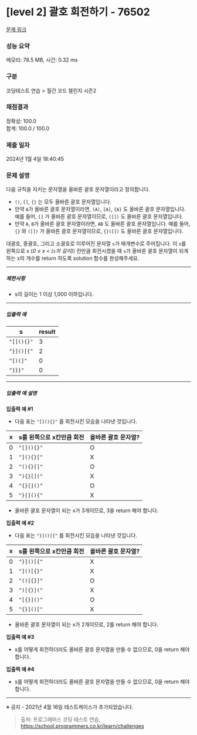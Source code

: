 # [level 2] 괄호 회전하기 - 76502 

[문제 링크](https://school.programmers.co.kr/learn/courses/30/lessons/76502) 

### 성능 요약

메모리: 78.5 MB, 시간: 0.32 ms

### 구분

코딩테스트 연습 > 월간 코드 챌린지 시즌2

### 채점결과

정확성: 100.0<br/>합계: 100.0 / 100.0

### 제출 일자

2024년 1월 4일 18:40:45

### 문제 설명

<p>다음 규칙을 지키는 문자열을 올바른 괄호 문자열이라고 정의합니다.</p>

<ul>
<li><code>()</code>, <code>[]</code>, <code>{}</code> 는 모두 올바른 괄호 문자열입니다.</li>
<li>만약 <code>A</code>가 올바른 괄호 문자열이라면, <code>(A)</code>, <code>[A]</code>, <code>{A}</code> 도 올바른 괄호 문자열입니다. 예를 들어, <code>[]</code> 가 올바른 괄호 문자열이므로, <code>([])</code> 도 올바른 괄호 문자열입니다.</li>
<li>만약 <code>A</code>, <code>B</code>가 올바른 괄호 문자열이라면, <code>AB</code> 도 올바른 괄호 문자열입니다. 예를 들어, <code>{}</code> 와 <code>([])</code> 가 올바른 괄호 문자열이므로, <code>{}([])</code> 도 올바른 괄호 문자열입니다.</li>
</ul>

<p>대괄호, 중괄호, 그리고 소괄호로 이루어진 문자열 <code>s</code>가 매개변수로 주어집니다. 이 <code>s</code>를 왼쪽으로 x (<em>0 ≤ x &lt; (<code>s</code>의 길이)</em>) 칸만큼 회전시켰을 때 <code>s</code>가 올바른 괄호 문자열이 되게 하는 x의 개수를 return 하도록 solution 함수를 완성해주세요.</p>

<hr>

<h5>제한사항</h5>

<ul>
<li>s의 길이는 1 이상 1,000 이하입니다.</li>
</ul>

<hr>

<h5>입출력 예</h5>
<table class="table">
        <thead><tr>
<th>s</th>
<th>result</th>
</tr>
</thead>
        <tbody><tr>
<td><code>"[](){}"</code></td>
<td>3</td>
</tr>
<tr>
<td><code>"}]()[{"</code></td>
<td>2</td>
</tr>
<tr>
<td><code>"[)(]"</code></td>
<td>0</td>
</tr>
<tr>
<td><code>"}}}"</code></td>
<td>0</td>
</tr>
</tbody>
      </table>
<hr>

<h5>입출력 예 설명</h5>

<p><strong>입출력 예 #1</strong></p>

<ul>
<li>다음 표는 <code>"[](){}"</code> 를 회전시킨 모습을 나타낸 것입니다.</li>
</ul>
<table class="table">
        <thead><tr>
<th>x</th>
<th>s를 왼쪽으로 x칸만큼 회전</th>
<th>올바른 괄호 문자열?</th>
</tr>
</thead>
        <tbody><tr>
<td>0</td>
<td><code>"[](){}"</code></td>
<td>O</td>
</tr>
<tr>
<td>1</td>
<td><code>"](){}["</code></td>
<td>X</td>
</tr>
<tr>
<td>2</td>
<td><code>"(){}[]"</code></td>
<td>O</td>
</tr>
<tr>
<td>3</td>
<td><code>"){}[]("</code></td>
<td>X</td>
</tr>
<tr>
<td>4</td>
<td><code>"{}[]()"</code></td>
<td>O</td>
</tr>
<tr>
<td>5</td>
<td><code>"}[](){"</code></td>
<td>X</td>
</tr>
</tbody>
      </table>
<ul>
<li>올바른 괄호 문자열이 되는 x가 3개이므로, 3을 return 해야 합니다.</li>
</ul>

<p><strong>입출력 예 #2</strong></p>

<ul>
<li>다음 표는 <code>"}]()[{"</code> 를 회전시킨 모습을 나타낸 것입니다.</li>
</ul>
<table class="table">
        <thead><tr>
<th>x</th>
<th>s를 왼쪽으로 x칸만큼 회전</th>
<th>올바른 괄호 문자열?</th>
</tr>
</thead>
        <tbody><tr>
<td>0</td>
<td><code>"}]()[{"</code></td>
<td>X</td>
</tr>
<tr>
<td>1</td>
<td><code>"]()[{}"</code></td>
<td>X</td>
</tr>
<tr>
<td>2</td>
<td><code>"()[{}]"</code></td>
<td>O</td>
</tr>
<tr>
<td>3</td>
<td><code>")[{}]("</code></td>
<td>X</td>
</tr>
<tr>
<td>4</td>
<td><code>"[{}]()"</code></td>
<td>O</td>
</tr>
<tr>
<td>5</td>
<td><code>"{}]()["</code></td>
<td>X</td>
</tr>
</tbody>
      </table>
<ul>
<li>올바른 괄호 문자열이 되는 x가 2개이므로, 2를 return 해야 합니다.</li>
</ul>

<p><strong>입출력 예 #3</strong></p>

<ul>
<li>s를 어떻게 회전하더라도 올바른 괄호 문자열을 만들 수 없으므로, 0을 return 해야 합니다.</li>
</ul>

<p><strong>입출력 예 #4</strong></p>

<ul>
<li>s를 어떻게 회전하더라도 올바른 괄호 문자열을 만들 수 없으므로, 0을 return 해야 합니다.</li>
</ul>

<hr>

<p>※ 공지 - 2021년 4월 16일 테스트케이스가 추가되었습니다.</p>


> 출처: 프로그래머스 코딩 테스트 연습, https://school.programmers.co.kr/learn/challenges